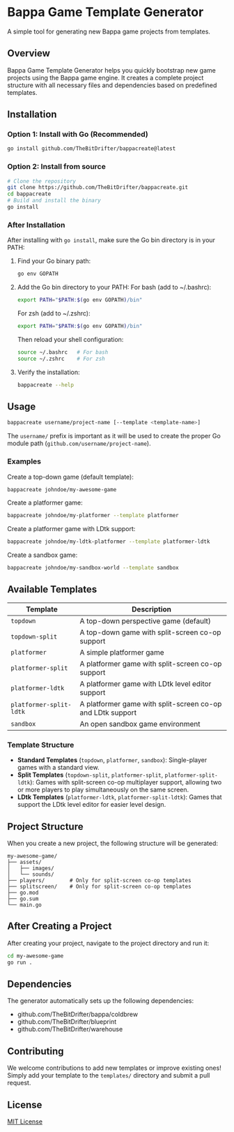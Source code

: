 # Bappa Game Template Generator

A simple tool for generating new Bappa game projects from templates.

## Overview

Bappa Game Template Generator helps you quickly bootstrap new game projects using the Bappa game engine. It creates a complete project structure with all necessary files and dependencies based on predefined templates.

## Installation

### Option 1: Install with Go (Recommended)

```bash
go install github.com/TheBitDrifter/bappacreate@latest
```

### Option 2: Install from source

```bash
# Clone the repository
git clone https://github.com/TheBitDrifter/bappacreate.git
cd bappacreate
# Build and install the binary
go install
```

### After Installation

After installing with `go install`, make sure the Go bin directory is in your PATH:

1. Find your Go binary path:

   ```bash
   go env GOPATH
   ```

2. Add the Go bin directory to your PATH:
   For bash (add to ~/.bashrc):

   ```bash
   export PATH="$PATH:$(go env GOPATH)/bin"
   ```

   For zsh (add to ~/.zshrc):

   ```bash
   export PATH="$PATH:$(go env GOPATH)/bin"
   ```

   Then reload your shell configuration:

   ```bash
   source ~/.bashrc   # For bash
   source ~/.zshrc    # For zsh
   ```

3. Verify the installation:

   ```bash
   bappacreate --help
   ```

## Usage

```bash
bappacreate username/project-name [--template <template-name>]
```

The `username/` prefix is important as it will be used to create the proper Go module path (`github.com/username/project-name`).

### Examples

Create a top-down game (default template):

```bash
bappacreate johndoe/my-awesome-game
```

Create a platformer game:

```bash
bappacreate johndoe/my-platformer --template platformer
```

Create a platformer game with LDtk support:

```bash
bappacreate johndoe/my-ldtk-platformer --template platformer-ldtk
```

Create a sandbox game:

```bash
bappacreate johndoe/my-sandbox-world --template sandbox
```

## Available Templates

| Template | Description |
|----------|-------------|
| `topdown` | A top-down perspective game (default) |
| `topdown-split` | A top-down game with split-screen co-op support |
| `platformer` | A simple platformer game |
| `platformer-split` | A platformer game with split-screen co-op support |
| `platformer-ldtk` | A platformer game with LDtk level editor support |
| `platformer-split-ldtk` | A platformer game with split-screen co-op and LDtk support |
| `sandbox` | An open sandbox game environment |

### Template Structure

- **Standard Templates** (`topdown`, `platformer`, `sandbox`): Single-player games with a standard view.
- **Split Templates** (`topdown-split`, `platformer-split`, `platformer-split-ldtk`): Games with split-screen co-op multiplayer support, allowing two or more players to play simultaneously on the same screen.
- **LDtk Templates** (`platformer-ldtk`, `platformer-split-ldtk`): Games that support the LDtk level editor for easier level design.

## Project Structure

When you create a new project, the following structure will be generated:

```
my-awesome-game/
├── assets/
│   ├── images/
│   └── sounds/
├── players/        # Only for split-screen co-op templates
├── splitscreen/    # Only for split-screen co-op templates
├── go.mod
├── go.sum
└── main.go
```

## After Creating a Project

After creating your project, navigate to the project directory and run it:

```bash
cd my-awesome-game
go run .
```

## Dependencies

The generator automatically sets up the following dependencies:

- github.com/TheBitDrifter/bappa/coldbrew
- github.com/TheBitDrifter/blueprint
- github.com/TheBitDrifter/warehouse

## Contributing

We welcome contributions to add new templates or improve existing ones! Simply add your template to the `templates/` directory and submit a pull request.

## License

[MIT License](LICENSE)
